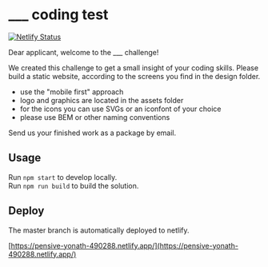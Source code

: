 # ___ coding test

[![Netlify Status](https://api.netlify.com/api/v1/badges/da0b1113-f1d2-4028-9948-24551921f855/deploy-status)](https://app.netlify.com/sites/pensive-yonath-490288/deploys)

Dear applicant, welcome to the ___ challenge!

We created this challenge to get a small insight of your coding skills.
Please build a static website, according to the screens you find in the design folder.
- use the "mobile first" approach
- logo and graphics are located in the assets folder
- for the icons you can use SVGs or an iconfont of your choice
- please use BEM or other naming conventions 

Send us your finished work as a package by email.

## Usage

Run `npm start` to develop locally.    
Run `npm run build` to build the solution.

## Deploy
The master branch is automatically deployed to netlify.

[https://pensive-yonath-490288.netlify.app/](https://pensive-yonath-490288.netlify.app/)
